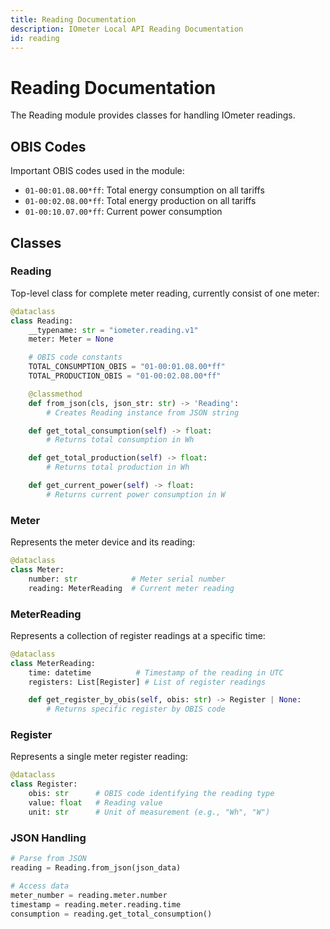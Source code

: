 ```yaml
---
title: Reading Documentation
description: IOmeter Local API Reading Documentation
id: reading
---
```


# Reading Documentation

The Reading module provides classes for handling IOmeter readings. 

## OBIS Codes

Important OBIS codes used in the module:

- `01-00:01.08.00*ff`: Total energy consumption on all tariffs
- `01-00:02.08.00*ff`: Total energy production on all tariffs
- `01-00:10.07.00*ff`: Current power consumption

## Classes

### Reading
Top-level class for complete meter reading, currently consist of one meter:
```python
@dataclass
class Reading:
    __typename: str = "iometer.reading.v1"
    meter: Meter = None

    # OBIS code constants
    TOTAL_CONSUMPTION_OBIS = "01-00:01.08.00*ff"
    TOTAL_PRODUCTION_OBIS = "01-00:02.08.00*ff"

    @classmethod
    def from_json(cls, json_str: str) -> 'Reading':
        # Creates Reading instance from JSON string

    def get_total_consumption(self) -> float:
        # Returns total consumption in Wh

    def get_total_production(self) -> float:
        # Returns total production in Wh

    def get_current_power(self) -> float:
        # Returns current power consumption in W
```

### Meter
Represents the meter device and its reading:
```python
@dataclass
class Meter:
    number: str            # Meter serial number
    reading: MeterReading  # Current meter reading
```

### MeterReading
Represents a collection of register readings at a specific time:
```python
@dataclass
class MeterReading:
    time: datetime          # Timestamp of the reading in UTC
    registers: List[Register] # List of register readings

    def get_register_by_obis(self, obis: str) -> Register | None:
        # Returns specific register by OBIS code
```

### Register
Represents a single meter register reading:
```python
@dataclass
class Register:
    obis: str      # OBIS code identifying the reading type
    value: float   # Reading value
    unit: str      # Unit of measurement (e.g., "Wh", "W")
```

### JSON Handling
```python
# Parse from JSON
reading = Reading.from_json(json_data)

# Access data
meter_number = reading.meter.number
timestamp = reading.meter.reading.time
consumption = reading.get_total_consumption()
```